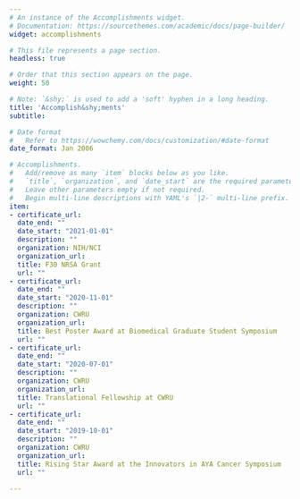 ```yaml
---
# An instance of the Accomplishments widget.
# Documentation: https://sourcethemes.com/academic/docs/page-builder/
widget: accomplishments

# This file represents a page section.
headless: true

# Order that this section appears on the page.
weight: 50

# Note: `&shy;` is used to add a 'soft' hyphen in a long heading.
title: 'Accomplish&shy;ments'
subtitle:

# Date format
#   Refer to https://wowchemy.com/docs/customization/#date-format
date_format: Jan 2006

# Accomplishments.
#   Add/remove as many `item` blocks below as you like.
#   `title`, `organization`, and `date_start` are the required parameters.
#   Leave other parameters empty if not required.
#   Begin multi-line descriptions with YAML's `|2-` multi-line prefix.
item:
- certificate_url:  
  date_end: ""
  date_start: "2021-01-01"
  description: ""
  organization: NIH/NCI
  organization_url:  
  title: F30 NRSA Grant
  url: ""
- certificate_url:  
  date_end: ""
  date_start: "2020-11-01"
  description: ""
  organization: CWRU
  organization_url:  
  title: Best Poster Award at Biomedical Graduate Student Symposium
  url: ""
- certificate_url:  
  date_end: ""
  date_start: "2020-07-01"
  description: ""
  organization: CWRU
  organization_url:  
  title: Translational Fellowship at CWRU
  url: ""
- certificate_url:  
  date_end: ""
  date_start: "2019-10-01"
  description: ""
  organization: CWRU
  organization_url:  
  title: Rising Star Award at the Innovators in AYA Cancer Symposium
  url: ""

---
```

